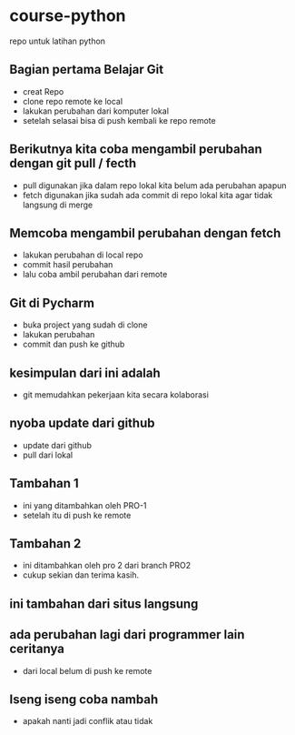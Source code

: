 # course-python
repo untuk latihan python
## Bagian pertama Belajar Git
- creat Repo
- clone repo remote ke local
- lakukan perubahan dari komputer lokal
- setelah selasai bisa di push kembali ke repo remote
## Berikutnya kita coba mengambil perubahan dengan git pull / fecth
- pull digunakan jika dalam repo lokal kita belum ada perubahan apapun
- fetch digunakan jika sudah ada commit di repo lokal kita agar tidak langsung di merge
## Memcoba mengambil perubahan dengan fetch
- lakukan perubahan di local repo
- commit hasil perubahan
- lalu coba ambil perubahan dari remote
## Git di Pycharm
- buka project yang sudah di clone
- lakukan perubahan
- commit dan push ke github
## kesimpulan dari ini adalah
- git memudahkan pekerjaan kita secara kolaborasi
## nyoba update dari github
- update dari github
- pull dari lokal
## Tambahan 1
- ini yang ditambahkan oleh PRO-1
- setelah itu di push ke remote
## Tambahan 2
- ini ditambahkan oleh pro 2 dari branch PRO2
- cukup sekian dan terima kasih.
## ini tambahan dari situs langsung
## ada perubahan lagi dari programmer lain ceritanya
- dari local belum di push ke remote
## Iseng iseng coba nambah
- apakah nanti jadi conflik atau tidak

